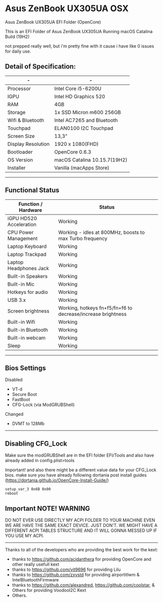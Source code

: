 # Asus ZenBook UX305UA OSX
Asus ZenBook UX305UA EFI Folder (OpenCore)

This is an EFI Folder of Asus ZenBook UX305UA Running macOS Catalina Build (19H2)

not prepped really well, but i'm pretty fine with it cause i have like 0 issues for daily use.

## Detail of Specification:
|-|-|
|-|-|
|Processor|Intel Core i5-6200U|
|IGPU|Intel HD Graphics 520|
|RAM|4GB| 
|Storage|1x SSD Micron m600 256GB|
|Wifi & Bluetooth|Intel AC7265 and Bluetooth|
|Touchpad|ELAN0100 I2C Touchpad|
|Screen Size|13,3”|
|Display Resolution|1920 x 1080(FHD)|
|Bootloader|OpenCore 0.6.3|
|OS Version|macOS Catalina 10.15.7(19H2)|
|Installer|Vanilla (macApps Store)|

---

## Functional Status

|Function / Hardware|Status|
|-|-|
|iGPU HD520 Acceleration|Working|
|CPU Power Management|Working - idles at 800MHz, boosts to max Turbo frequency|
|Laptop Keyboard|Working|
|Laptop Trackpad|Working|
|Laptop Headphones Jack|Working|
|Built-in Speakers|Working|
|Built-in Mic|Working|
|Hotkeys for audio|Working|
|USB 3.x|Working|
|Screen brightness|Working, hotkeys fn+f5/fn+f6 to decrease/increase brightness|
|Built-in Wifi|Working|
|Built-in Bluetooth|Working|
|Built-in webcam|Working|
|Sleep|Working|

---

## Bios Settings

Disabled

- VT-d
- Secure Boot
- FastBoot
- CFG-Lock (via ModGRUBShell)

Changed
- DVMT to 128Mb

---

## Disabling CFG_Lock

Make sure the modGRUBShell are in the EFI folder EFI/Tools and also have already added in config.plist>tools 

Important!
and also there might be a different value data for your CFG_Lock bios. make sure you have already following dortania post install guides (https://dortania.github.io/OpenCore-Install-Guide/)

```
setup_var_3 0x6B 0x00
reboot
```


## Important NOTE! WARNING

DO NOT EVER USE DIRECTLY MY ACPI FOLDER TO YOUR MACHINE EVEN WE ARE HAVE THE SAME EXACT DEVICE. JUST DON'T. 
WE MIGHT HAVE A DIFFERENT ACPI TABLES STRUCTURE AND IT WILL GONNA MESSED UP IF YOU USE MY ACPI.

---

Thanks to all of the developers who are providing the best work for the kext:

- thanks to https://github.com/acidanthera for providing OpenCore and other really usefull kext
- thanks to https://github.com/vit9696 for providing Lilu
- thanks to https://github.com/zxystd for providing airportitlwm & IntelBluetoothFirmware
- thanks to https://github.com/alexandred, https://github.com/coolstar, & Others for providing VoodooI2C Kext
- Others.
